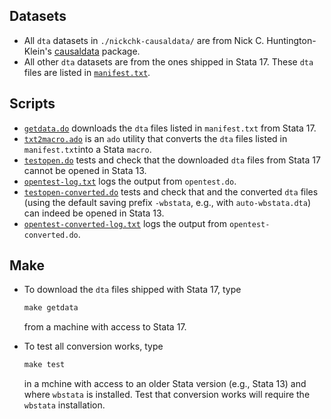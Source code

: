 ## Datasets

* All `dta` datasets in `./nickchk-causaldata/` are from Nick C. Huntington-Klein's [causaldata](https://github.com/NickCH-K/causaldata/tree/main/Stata) package.
* All other `dta` datasets are from the ones shipped in Stata 17. These `dta` files are listed in [`manifest.txt`](https://github.com/LSYS/wbStata/blob/main/datasets/manifest.txt).

## Scripts

* [`getdata.do`](https://github.com/LSYS/wbStata/blob/main/datasets/getdata.do) downloads the `dta` files listed in `manifest.txt` from Stata 17.
* [`txt2macro.ado`](https://github.com/LSYS/wbStata/blob/main/datasets/txt2macro.ado) is an `ado` utility that converts the `dta` files listed in `manifest.txt`into a Stata `macro`.
* [`testopen.do`](https://github.com/LSYS/wbStata/blob/main/datasets/testopen.do) tests and check that the downloaded `dta` files from Stata 17 cannot be opened in Stata 13.
* [`opentest-log.txt`](https://github.com/LSYS/wbStata/blob/main/datasets/opentest-log.txt) logs the output from `opentest.do`.
* [`testopen-converted.do`](https://github.com/LSYS/wbStata/blob/main/datasets/testopen-converted.do) tests and check that and the converted `dta` files (using the default saving prefix `-wbstata`, e.g., with `auto-wbstata.dta`) can indeed be opened in Stata 13.
* [`opentest-converted-log.txt`](https://github.com/LSYS/wbStata/blob/main/datasets/opentest-log.txt) logs the output from `opentest-converted.do`.

## Make
* To download the `dta` files shipped with Stata 17, type
  ```Makefile
  make getdata
  ```
  from a machine with access to Stata 17.
  
* To test all conversion works, type
  ```Makefile
  make test
  ```
  in a mchine with access to an older Stata version (e.g., Stata 13) and where `wbstata` is installed. Test that conversion works will require the `wbstata` installation.
